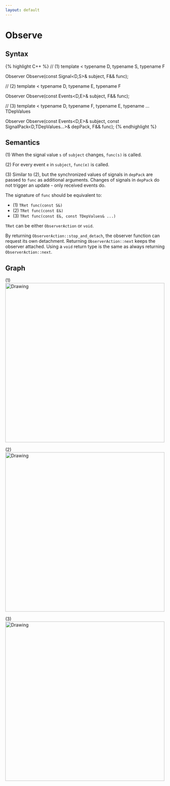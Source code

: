 ```yaml
---
layout: default
---
```

# Observe

## Syntax
{% highlight C++ %}
// (1)
template
<
    typename D,
    typename S,
    typename F
>
Observer<D> Observe(const Signal<D,S>& subject, F&& func);

// (2)
template
<
    typename D,
    typename E,
    typename F
>
Observer<D> Observe(const Events<D,E>& subject, F&& func);

// (3)
template
<
    typename D,
    typename F,
    typename E,
    typename ... TDepValues
>
Observer<D> Observe(const Events<D,E>& subject,
                    const SignalPack<D,TDepValues...>& depPack, F&& func);
{% endhighlight %}

## Semantics
(1) When the signal value `s` of `subject` changes, `func(s)` is called.

(2) For every event `e` in `subject`, `func(e)` is called.

(3) Similar to (2), but the synchronized values of signals in `depPack` are passed to `func` as additional arguments. Changes of signals in `depPack` do not trigger an update - only received events do.

The signature of `func` should be equivalent to:

* (1) `TRet func(const S&)`
* (2) `TRet func(const E&)`
* (3) `TRet func(const E&, const TDepValues& ...)`

`TRet` can be either `ObserverAction` or `void`.

By returning `ObserverAction::stop_and_detach`, the observer function can request its own detachment.
Returning `ObserverAction::next` keeps the observer attached. Using a `void` return type is the same as
always returning `ObserverAction::next`.

## Graph
(1) <br/>
<img src="{{ site.baseurl }}/media/flow_observe2.png" alt="Drawing" width="500px"/>

(2) <br/>
<img src="{{ site.baseurl }}/media/flow_observe.png" alt="Drawing" width="500px"/>

(3) <br/>
<img src="{{ site.baseurl }}/media/flow_observe3.png" alt="Drawing" width="500px"/>